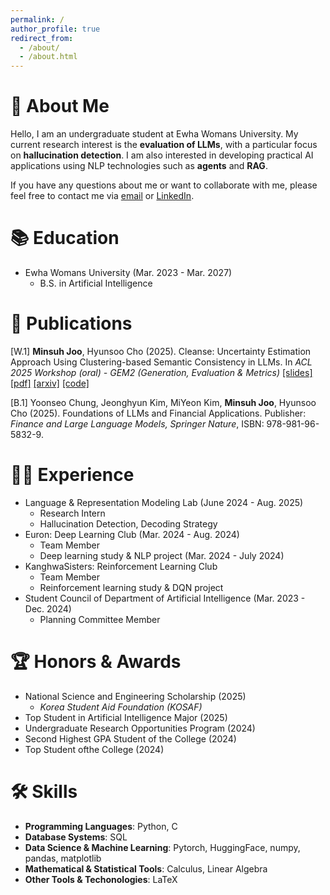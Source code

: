 ```yaml
---
permalink: /
author_profile: true
redirect_from: 
  - /about/
  - /about.html
---
```


👋 About Me
======
Hello, I am an undergraduate student at Ewha Womans University. My current research interest is the **evaluation of LLMs**, with a particular focus on **hallucination detection**. I am also interested in developing practical AI applications using NLP technologies such as **agents** and **RAG**.

If you have any questions about me or want to collaborate with me, please feel free to contact me via [email](mailto:judyjoo21@ewha.ac.kr) or [LinkedIn](https://www.linkedin.com/in/minsuh-joo-b77a30377/). 



📚 Education
======
* Ewha Womans University (Mar. 2023 - Mar. 2027)
  * B.S. in Artificial Intelligence



📄 Publications
======
[W.1] **Minsuh Joo**, Hyunsoo Cho (2025). Cleanse: Uncertainty Estimation Approach Using Clustering-based Semantic Consistency in LLMs. In _ACL 2025 Workshop (oral) - GEM2 (Generation, Evaluation & Metrics)_ [[slides]](http://juminsuh.github.io/files/slide_Cleanse.pdf) [[pdf]](http://juminsuh.github.io/files/37_Cleanse_Uncertainty_Estimat.pdf) [[arxiv]](https://arxiv.org/abs/2507.14649) [[code]](https://github.com/juminsuh/Cleanse)

[B.1] Yoonseo Chung, Jeonghyun Kim, MiYeon Kim, **Minsuh Joo**, Hyunsoo  Cho (2025). Foundations of LLMs and Financial Applications. Publisher: _Finance and Large Language Models, Springer Nature_, ISBN: 978-981-96-5832-9.



👩‍💻 Experience
======
* Language & Representation Modeling Lab (June 2024 - Aug. 2025)
  * Research Intern
  * Hallucination Detection, Decoding Strategy
* Euron: Deep Learning Club (Mar. 2024 - Aug. 2024)
  * Team Member
  * Deep learning study & NLP project (Mar. 2024 - July 2024)
* KanghwaSisters: Reinforcement Learning Club
  * Team Member
  * Reinforcement learning study & DQN project
* Student Council of Department of Artificial Intelligence (Mar. 2023 - Dec. 2024)
  * Planning Committee Member   



🏆 Honors & Awards
======
* National Science and Engineering Scholarship (2025)
  * _Korea Student Aid Foundation (KOSAF)_ 
* Top Student in Artificial Intelligence Major (2025)
* Undergraduate Research Opportunities Program (2024)
* Second Highest GPA Student of the College (2024)
* Top Student ofthe College (2024)



🛠️ Skills 
======
* **Programming Languages**: Python, C
* **Database Systems**: SQL
* **Data Science & Machine Learning**: Pytorch, HuggingFace, numpy, pandas, matplotlib
* **Mathematical & Statistical Tools**: Calculus, Linear Algebra
* **Other Tools & Techonologies**: LaTeX
